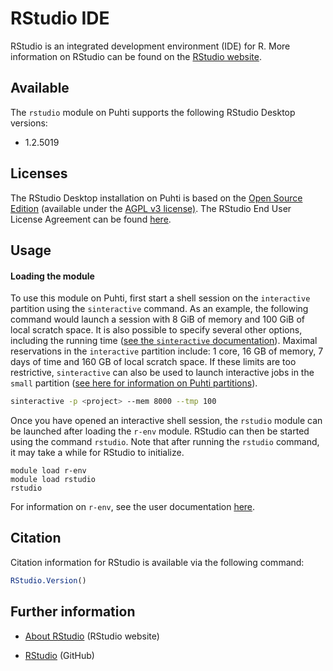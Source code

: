# RStudio IDE

RStudio is an integrated development environment (IDE) for R. More information on RStudio can be found on the [RStudio website](https://rstudio.com/). 

## Available

The `rstudio` module on Puhti supports the following RStudio Desktop versions:

- 1.2.5019

## Licenses

The RStudio Desktop installation on Puhti is based on the [Open Source Edition](https://rstudio.com/products/rstudio/#rstudio-desktop) (available under the [AGPL v3 license)](https://github.com/rstudio/rstudio/blob/master/COPYING). The RStudio End User License Agreement can be found [here](https://rstudio.com/about/eula/).

## Usage

#### Loading the module

To use this module on Puhti, first start a shell session on the `interactive` partition using the `sinteractive` command. As an example, the following command would launch a session with 8 GiB of memory and 100 GiB of local scratch space. It is also possible to specify several other options, including the running time ([see the `sinteractive` documentation](../computing/running/interactive-usage.md)). Maximal reservations in the `interactive` partition include: 1 core, 16 GB of memory, 7 days of time and 160 GB of local scratch space. If these limits are too restrictive, `sinteractive` can also be used to launch interactive jobs in the `small` partition ([see here for information on Puhti partitions](../computing/running/batch-job-partitions.md)).

```bash
sinteractive -p <project> --mem 8000 --tmp 100
```

Once you have opened an interactive shell session, the `rstudio` module can be launched after loading the `r-env` module. RStudio can then be started using the command `rstudio`. Note that after running the `rstudio` command, it may take a while for RStudio to initialize.

```
module load r-env
module load rstudio
rstudio
```

For information on `r-env`, see the user documentation [here](./r-env.md).

## Citation

Citation information for RStudio is available via the following command:

```r
RStudio.Version()
```

## Further information

- [About RStudio](https://rstudio.com/about/) (RStudio website)

- [RStudio](https://github.com/rstudio/rstudio) (GitHub)
